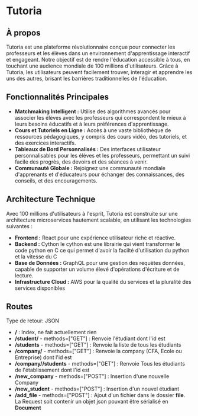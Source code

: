 # **Tutoria**

## **À propos**

Tutoria est une plateforme révolutionnaire conçue pour connecter les professeurs et les élèves dans un environnement d'apprentissage interactif et engageant. Notre objectif est de rendre l'éducation accessible à tous, en touchant une audience mondiale de 100 millions d'utilisateurs. Grâce à Tutoria, les utilisateurs peuvent facilement trouver, interagir et apprendre les uns des autres, brisant les barrières traditionnelles de l'éducation.

## **Fonctionnalités Principales**

- **Matchmaking Intelligent :** Utilise des algorithmes avancés pour associer les élèves avec les professeurs qui correspondent le mieux à leurs besoins éducatifs et à leurs préférences d'apprentissage.
- **Cours et Tutoriels en Ligne :** Accès à une vaste bibliothèque de ressources pédagogiques, y compris des cours vidéo, des tutoriels, et des exercices interactifs.
- **Tableaux de Bord Personnalisés :** Des interfaces utilisateur personnalisables pour les élèves et les professeurs, permettant un suivi facile des progrès, des devoirs et des séances à venir.
- **Communauté Globale :** Rejoignez une communauté mondiale d'apprenants et d'éducateurs pour échanger des connaissances, des conseils, et des encouragements.

## **Architecture Technique**

Avec 100 millions d'utilisateurs à l'esprit, Tutoria est construite sur une architecture microservices hautement scalable, en utilisant les technologies suivantes :

- **Frontend :** React pour une expérience utilisateur riche et réactive.
- **Backend :** Cython le cython est une librairie qui vient transformer le code python en C ce qui permet d'avoir la facilté d'utilisation du python et la vitesse du C 
- **Base de Données :** GraphQL pour une gestion des requètes données, capable de supporter un volume élevé d'opérations d'écriture et de lecture.
- **Infrastructure Cloud :** AWS pour la qualité du services et la pluralité des services disponibles

## **Routes**
Type de retour: JSON
- **/** : Index, ne fait actuellement rien
- **/student/<id>** - methods=["GET"] : Renvoie l'étudiant dont l'id est <id>
- **/students** - methods=["GET"] : Renvoie la liste de tous les étudiants
- **/company/<id>** - methods=["GET"] : Renvoie la company (CFA, Ecole ou Entreprise) dont l'id est <id>
- **/company/<id>/students** - methods=["GET"] : Renvoie Tous les étudiants de l'établissement dont l'id est <id>
- **/new_company** - methods=["POST"] : Insertion d'une nouvelle Company
- **/new_student** - methods=["POST"] : Insertion d'un nouvel étudiant
- **/add_file** - methods=["POST"]    : Ajout d'un fichier dans le dossier **file**. La Request soit contenir un objet json pouvant être sérialisé en **Document**

